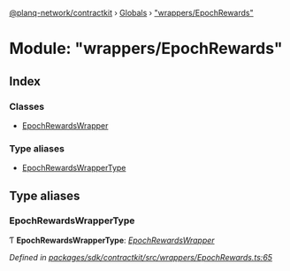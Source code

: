 [@planq-network/contractkit](../README.md) › [Globals](../globals.md) › ["wrappers/EpochRewards"](_wrappers_epochrewards_.md)

# Module: "wrappers/EpochRewards"

## Index

### Classes

* [EpochRewardsWrapper](../classes/_wrappers_epochrewards_.epochrewardswrapper.md)

### Type aliases

* [EpochRewardsWrapperType](_wrappers_epochrewards_.md#epochrewardswrappertype)

## Type aliases

###  EpochRewardsWrapperType

Ƭ **EpochRewardsWrapperType**: *[EpochRewardsWrapper](../classes/_wrappers_epochrewards_.epochrewardswrapper.md)*

*Defined in [packages/sdk/contractkit/src/wrappers/EpochRewards.ts:65](https://github.com/planq-network/planq-sdk/blob/master/packages/sdk/contractkit/src/wrappers/EpochRewards.ts#L65)*
